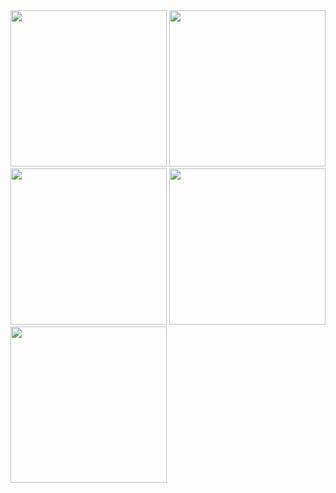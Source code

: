 

<img src="  https://github.com/GonzalezRon/StopWatch-RN/assets/46291029/6bbd8dd5-0ba5-432c-9e18-97a25a3d2e3d  "     width="250" height="250">
<img src="  https://github.com/GonzalezRon/StopWatch-RN/assets/46291029/9f8c8f82-a3e9-460c-a00c-7fcac15d2c58  "     width="250" height="250">
<img src="  https://github.com/GonzalezRon/StopWatch-RN/assets/46291029/1939453d-4555-466d-b596-e182ab3b0fb8  "     width="250" height="250">
<img src="  https://github.com/GonzalezRon/StopWatch-RN/assets/46291029/bb351ef9-ef36-4d03-9605-877c05914497  "     width="250" height="250">
<img src="  https://github.com/GonzalezRon/StopWatch-RN/assets/46291029/fee292b9-9116-47c5-bbe7-036251a85e95  "     width="250" height="250">
